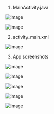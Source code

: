 1. MainActivity.java



![image](https://github.com/SantoshKumarP1412/Android-Security/assets/140537888/e6f0295b-e930-4155-a537-151c3d98982c)

![image](https://github.com/SantoshKumarP1412/Android-Security/assets/140537888/d0f65e97-7ff4-4f19-a201-d20737bfc4f2)


2. activity_main.xml


![image](https://github.com/SantoshKumarP1412/Android-Security/assets/140537888/391ff6fd-dc1b-417b-99b7-9418c6bd8edc)

3. App screenshots

![image](https://github.com/SantoshKumarP1412/Android-Security/assets/140537888/3928c6f1-f3ad-40ab-9bda-cdabbf4b3639)


![image](https://github.com/SantoshKumarP1412/Android-Security/assets/140537888/210d02d3-f562-4f95-9f50-f449e3d5b14b)


![image](https://github.com/SantoshKumarP1412/Android-Security/assets/140537888/0a360ca0-3dd8-4c7a-a723-d7122a15d847)


![image](https://github.com/SantoshKumarP1412/Android-Security/assets/140537888/30d1aa0c-dbd5-4d0e-aa73-486b574420bd)

![image](https://github.com/SantoshKumarP1412/Android-Security/assets/140537888/88f0f813-0b21-478b-b896-8e6d79ccf466)


